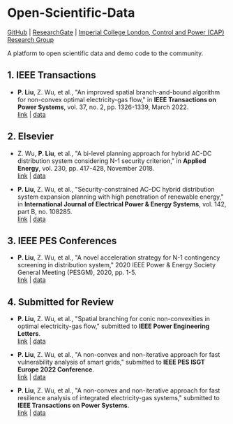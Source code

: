 # Open-Scientific-Data

[GitHub](https://github.com/TesLarry) | 
[ResearchGate](https://www.researchgate.net/profile/Pengxiang-Liu) |
[Imperial College London, Control and Power (CAP) Research Group](https://www.imperial.ac.uk/electrical-engineering/research/control-and-power/) 

A platform to open scientific data and demo code to the community. 

## 1. IEEE Transactions

* **P. Liu**, Z. Wu, et al., "An improved spatial branch-and-bound algorithm for non-convex optimal electricity-gas flow," in **IEEE Transactions on Power Systems**, vol. 37, no. 2, pp. 1326-1339, March 2022.\
[link](https://ieeexplore.ieee.org/document/9507323) | [data](https://github.com/TesLarry/open-scientific-data/tree/main/journal-articles/01-TPWRS-00162-2021)

## 2. Elsevier

- Z. Wu, **P. Liu**, et al., "A bi-level planning approach for hybrid AC-DC distribution system considering N-1 security criterion," in **Applied Energy**, vol. 230, pp. 417-428, November 2018.\
[link](https://www.sciencedirect.com/science/article/pii/S0306261918312807) | [data]()

- **P. Liu**, Z. Wu, et al., "Security-constrained AC–DC hybrid distribution system expansion planning with high penetration of renewable energy," in **International Journal of Electrical Power & Energy Systems**, vol. 142, part B, no. 108285.\
[link](https://www.sciencedirect.com/science/article/pii/S0142061522003064) | [data](https://github.com/TesLarry/open-scientific-data/tree/main/journal-articles/02-IJEPES-D-21-02944)

## 3. IEEE PES Conferences

- **P. Liu**, Z. Wu, et al., "A novel acceleration strategy for N-1 contingency screening in distribution system," 2020 IEEE Power & Energy Society General Meeting (PESGM), 2020, pp. 1-5.\
[link](https://ieeexplore.ieee.org/document/9281445) | [data]()

## 4. Submitted for Review

- **P. Liu**, Z. Wu, et al., "Spatial branching for conic non-convexities in optimal electricity-gas flow," submitted to **IEEE Power Engineering Letters**.\
[link]() | [data]()

- **P. Liu**, Z. Wu, et al., "A non-convex and non-iterative approach for fast vulnerability analysis of smart grids," submitted to **IEEE PES ISGT Europe 2022 Conference**.\
[link]() | [data]()

- **P. Liu**, Z. Wu, et al., "A non-convex and non-iterative approach for fast resilience analysis of integrated electricity-gas systems," submitted to **IEEE Transactions on Power Systems**.\
[link]() | [data](https://github.com/TesLarry/open-scientific-data/tree/main/research/NCNI%20resilience%20analysis%20for%20IEGS/data)